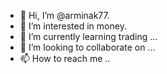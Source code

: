 - 👋 Hi, I’m @arminak77.
- 👀 I’m interested in money.
- 🌱 I’m currently learning trading ...
- 💞️ I’m looking to collaborate on ...
- 📫 How to reach me ..

<!---
arminak77/arminak77 is a ✨ special ✨ repository because its `README.md` (this file) appears on your GitHub profile.
You can click the Preview link to take a look at your changes.
--->
